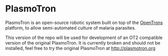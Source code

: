 # PlasmoTron
 PlasmoTron is an open-source robotic system built on top of the [OpenTrons](https://opentrons.com/) platform, to allow semi-automated culture of malaria parasites.

This version of the repo will be used for development of an OT2 compatible version of the original PlasmoTron. It is currently broken and should not be installed, feel free to try the original PlasmoTron at http://plasmotron.org
